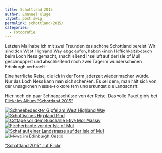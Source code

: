 ```yaml
---
title: Schottland 2015
author: Emanuel Kluge
layout: post.swig
permalink: schottland-2015/
categories:
  - Fotografie
---
```


Letzten Mai habe ich mit zwei Freunden das schöne Schottland bereist. Wir sind den West Highland Way abgelaufen, haben einen Höflichkeitsbesuch beim Loch Ness gemacht, anschließend Inselluft auf der Isle of Mull geschnuppert und abschließend noch zwei Tage im wunderschönen Edinburgh verbracht.

Eine herrliche Reise, die ich in der Form jederzeit wieder machen würde. Nur das Loch Ness kann man sich schenken. Es sei denn, man hält sich von der unsäglichen Nessie-Folklore fern und erkundet die Landschaft.

Hier noch ein paar Schnappschüsse von der Reise. Das volle Paket gibts bei [Flickr im Album "Schottland 2015"](https://www.flickr.com/photos/herschel_r/sets/72157655780686471).

<a href="/archive/wp-content/uploads/2015/07/schottland-west-highland-way.jpg" rel="lightbox">
  <noscript data-src="/archive/wp-content/uploads/2015/07/schottland-west-highland-way-480.jpg" data-alt="Schneebedeckter Gipfel am West Highland Way">
<img src="/archive/wp-content/uploads/2015/07/schottland-west-highland-way-480.jpg" alt="Schneebedeckter Gipfel am West Highland Way">
</noscript>
</a>

<a href="/archive/wp-content/uploads/2015/07/schottland-highland-cattle.jpg" rel="lightbox">
  <noscript data-src="/archive/wp-content/uploads/2015/07/schottland-highland-cattle-480.jpg" data-alt="Schottisches Highland Rind">
<img src="/archive/wp-content/uploads/2015/07/schottland-highland-cattle-480.jpg" alt="Schottisches Highland Rind">
</noscript>
</a>

<a href="/archive/wp-content/uploads/2015/07/cottage-buachaille-etive-mor.jpg" rel="lightbox">
  <noscript data-src="/archive/wp-content/uploads/2015/07/cottage-buachaille-etive-mor-480.jpg" data-alt="Cottage vor dem Buachaille Etive Mor Massiv">
<img src="/archive/wp-content/uploads/2015/07/cottage-buachaille-etive-mor-480.jpg" alt="Cottage vor dem Buachaille Etive Mor Massiv">
</noscript>
</a>

<a href="/archive/wp-content/uploads/2015/07/fischerboote-isle-mull-hebriden.jpg" rel="lightbox">
  <noscript data-src="/archive/wp-content/uploads/2015/07/fischerboote-isle-mull-hebriden-480.jpg" data-alt="Fischerboote vor der Isle of Mull">
<img src="/archive/wp-content/uploads/2015/07/fischerboote-isle-mull-hebriden-480.jpg" alt="Fischerboote vor der Isle of Mull">
</noscript>
</a>

<a href="/archive/wp-content/uploads/2015/07/schaf-landstrasse-isle-mull.jpg" rel="lightbox">
  <noscript data-src="/archive/wp-content/uploads/2015/07/schaf-landstrasse-isle-mull-480.jpg" data-alt="Schaf auf einer Landstrasse auf der Isle of Mull">
<img src="/archive/wp-content/uploads/2015/07/schaf-landstrasse-isle-mull-480.jpg" alt="Schaf auf einer Landstrasse auf der Isle of Mull">
</noscript>
</a>

<a href="/archive/wp-content/uploads/2015/07/moewe-edinburgh-castle.jpg" rel="lightbox">
  <noscript data-src="/archive/wp-content/uploads/2015/07/moewe-edinburgh-castle-480.jpg" data-alt="Möwe im Edinburgh Castle">
<img src="/archive/wp-content/uploads/2015/07/moewe-edinburgh-castle-480.jpg" alt="Möwe im Edinburgh Castle">
</noscript>
</a>

["Schottland 2015" auf Flickr](https://www.flickr.com/photos/herschel_r/sets/72157655780686471).
